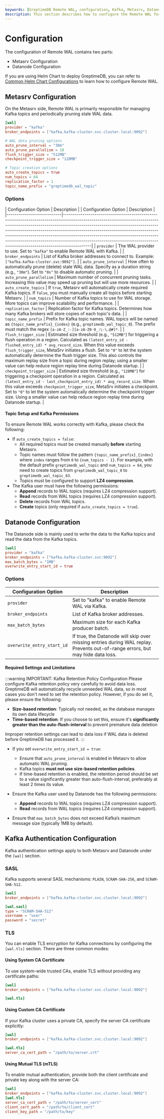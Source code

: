 ```yaml
---
keywords: [GreptimeDB Remote WAL, configuration, Kafka, Metasrv, Datanode, GreptimeDB]
description: This section describes how to configure the Remote WAL for GreptimeDB Cluster.
---
```

# Configuration

The configuration of Remote WAL contains two parts:

- Metasrv Configuration
- Datanode Configuration

If you are using Helm Chart to deploy GreptimeDB, you can refer to [Common Helm Chart Configurations](/user-guide/deployments-administration/deploy-on-kubernetes/common-helm-chart-configurations.md) to learn how to configure Remote WAL. 

## Metasrv Configuration

On the Metasrv side, Remote WAL is primarily responsible for managing Kafka topics and periodically pruning stale WAL data.

```toml
[wal]
provider = "kafka"
broker_endpoints = ["kafka.kafka-cluster.svc.cluster.local:9092"]

# WAL data pruning options
auto_prune_interval = "30m"
auto_prune_parallelism = 10
flush_trigger_size = "512MB"
checkpoint_trigger_size = "128MB"

# Topic creation options
auto_create_topics = true
num_topics = 64
replication_factor = 1
topic_name_prefix = "greptimedb_wal_topic"
```

### Options

| Configuration Option        | Description                                                                                                                                                                                                                                                                                                                                                                                                                                                                                      |
| Configuration Option        | Description                                                                                                                                                                                                                                                                                                                                                                                                                                                                                      |
|----------------------------|--------------------------------------------------------------------------------------------------------------------------------------------------------------------------------------------------------------------------------------------------------------------------------------------------------------------------------------------------------------------------------------------------------------------------------------------------------------------------------------------------|
| `provider`                 | The WAL provider to use. Set to `"kafka"` to enable Remote WAL with Kafka.                                                                                                                                                                                                                                                                                                                                                                                                                       |
| `broker_endpoints`         | List of Kafka broker addresses to connect to. Example: `["kafka.kafka-cluster.svc:9092"]`.                                                                                                                                                                                                                                                                                                                                                                                                       |
| `auto_prune_interval`      | How often to automatically prune (delete) stale WAL data. Specify as a duration string (e.g., `"30m"`). Set to `"0s"` to disable automatic pruning.                                                                                                                                                                                                                                                                                                                                             |
| `auto_prune_parallelism`   | Maximum number of concurrent pruning tasks. Increasing this value may speed up pruning but will use more resources.                                                                                                                                                                                                                                                                                                                                                                              |
| `auto_create_topics`       | If `true`, Metasrv will automatically create required Kafka topics. If `false`, you must manually create all topics before starting Metasrv.                                                                                                                                                                                                                                                                                                                                                    |
| `num_topics`               | Number of Kafka topics to use for WAL storage. More topics can improve scalability and performance.                                                                                                                                                                                                                                                                                                                                                                                              |
| `replication_factor`       | Replication factor for Kafka topics. Determines how many Kafka brokers will store copies of each topic's data.                                                                                                                                                                                                                                                                                                                                            |
| `topic_name_prefix`        | Prefix for Kafka topic names. WAL topics will be named as `{topic_name_prefix}_{index}` (e.g., `greptimedb_wal_topic_0`). The prefix must match the regex `[a-zA-Z_:-][a-zA-Z0-9_:\-\.@#]*`.                                                                                                                                                                                                                                                               |
| `flush_trigger_size`       | Estimated size threshold (e.g., `"512MB"`) for triggering a flush operation in a region. Calculated as `(latest_entry_id - flushed_entry_id) * avg_record_size`. When this value exceeds `flush_trigger_size`, MetaSrv initiates a flush. Set to `"0"` to let the system automatically determine the flush trigger size. This also controls the maximum replay size from a topic during region replay; using a smaller value can help reduce region replay time during Datanode startup.                |
| `checkpoint_trigger_size`  | Estimated size threshold (e.g., `"128MB"`) for triggering a checkpoint operation in a region. Calculated as `(latest_entry_id - last_checkpoint_entry_id) * avg_record_size`. When this value exceeds `checkpoint_trigger_size`, MetaSrv initiates a checkpoint. Set to `"0"` to let the system automatically determine the checkpoint trigger size. Using a smaller value can help reduce region replay time during Datanode startup.                                                        |

#### Topic Setup and Kafka Permissions 

To ensure Remote WAL works correctly with Kafka, please check the following:

- If `auto_create_topics = false`:
  - All required topics must be created manually **before** starting Metasrv.
  - Topic names must follow the pattern `{topic_name_prefix}_{index}` where `index` ranges from `0` to `{num_topics - 1}`. For example, with the default prefix `greptimedb_wal_topic` and `num_topics = 64`, you need to create topics from `greptimedb_wal_topic_0` to `greptimedb_wal_topic_63`.
  - Topics must be configured to support **LZ4 compression**.
- The Kafka user must have the following permissions:
  - **Append** records to WAL topics (requires LZ4 compression support).
  - **Read** records from WAL topics (requires LZ4 compression support).
  - **Delete** records from WAL topics.
  - **Create** topics (only required if `auto_create_topics = true`).

## Datanode Configuration

The Datanode side is mainly used to write the data to the Kafka topics and read the data from the Kafka topics.

```toml
[wal]
provider = "kafka"
broker_endpoints = ["kafka.kafka-cluster.svc:9092"]
max_batch_bytes = "1MB"
overwrite_entry_start_id = true
```

### Options

| Configuration Option       | Description                                                                                                                   |
| -------------------------- | ----------------------------------------------------------------------------------------------------------------------------- |
| `provider`                 | Set to "kafka" to enable Remote WAL via Kafka.                                                                                |
| `broker_endpoints`         | List of Kafka broker addresses.                                                                                               |
| `max_batch_bytes`          | Maximum size for each Kafka producer batch.                                                                                   |
| `overwrite_entry_start_id` | If true, the Datanode will skip over missing entries during WAL replay. Prevents out-of-range errors, but may hide data loss. |


#### Required Settings and Limitations

:::warning IMPORTANT: Kafka Retention Policy Configuration
Please configure Kafka retention policy very carefully to avoid data loss. GreptimeDB will automatically recycle unneeded WAL data, so in most cases you don't need to set the retention policy. However, if you do set it, please ensure the following:

- **Size-based retention**: Typically not needed, as the database manages its own data lifecycle
- **Time-based retention**: If you choose to set this, ensure it's **significantly greater than the auto-flush-interval** to prevent premature data deletion

Improper retention settings can lead to data loss if WAL data is deleted before GreptimeDB has processed it.
:::

- If you set `overwrite_entry_start_id = true`:
  - Ensure that `auto_prune_interval` is enabled in Metasrv to allow automatic WAL pruning.
  - Kafka topics **must not use size-based retention policies**.
  - If time-based retention is enabled, the retention period should be set to a value significantly greater than auto-flush-interval, preferably at least 2 times its value.

- Ensure the Kafka user used by Datanode has the following permissions:
  - **Append** records to WAL topics (requires LZ4 compression support).
  - **Read** records from WAL topics (requires LZ4 compression support).
- Ensure that `max_batch_bytes` does not exceed Kafka’s maximum message size (typically 1MB by default).

## Kafka Authentication Configuration

Kafka authentication settings apply to both Metasrv and Datanode under the `[wal]` section.

### SASL

Kafka supports several SASL mechanisms: `PLAIN`, `SCRAM-SHA-256`, and `SCRAM-SHA-512`.

```toml
[wal]
broker_endpoints = ["kafka.kafka-cluster.svc.cluster.local:9092"]

[wal.sasl]
type = "SCRAM-SHA-512"
username = "user"
password = "secret"
```

### TLS

You can enable TLS encryption for Kafka connections by configuring the `[wal.tls]` section. There are three common modes:

#### Using System CA Certificate

To use system-wide trusted CAs, enable TLS without providing any certificate paths:

```toml
[wal]
broker_endpoints = ["kafka.kafka-cluster.svc.cluster.local:9092"]

[wal.tls]
```

#### Using Custom CA Certificate

If your Kafka cluster uses a private CA, specify the server CA certificate explicitly:

```toml
[wal]
broker_endpoints = ["kafka.kafka-cluster.svc.cluster.local:9092"]

[wal.tls]
server_ca_cert_path = "/path/to/server.crt"
```

#### Using Mutual TLS (mTLS)

To enable mutual authentication, provide both the client certificate and private key along with the server CA:

```toml
[wal]
broker_endpoints = ["kafka.kafka-cluster.svc.cluster.local:9092"]
[wal.tls]
server_ca_cert_path = "/path/to/server_cert"
client_cert_path = "/path/to/client_cert"
client_key_path = "/path/to/key"
```

